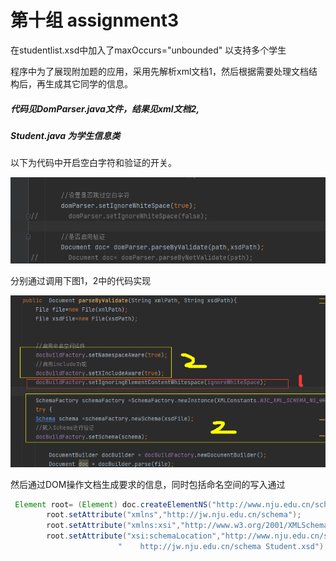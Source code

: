 # 第十组 assignment3

在studentlist.xsd中加入了maxOccurs="unbounded"  以支持多个学生

程序中为了展现附加题的应用，采用先解析xml文档1，然后根据需要处理文档结构后，再生成其它同学的信息。

##### 代码见DomParser.java文件，结果见xml文档2,

##### Student.java 为学生信息类

以下为代码中开启空白字符和验证的开关。

![image-20220417123409090](assets/image-20220417123409090.png)

分别通过调用下图1，2中的代码实现

![image-20220417123626780](assets/image-20220417123626780.png)



然后通过DOM操作文档生成要求的信息，同时包括命名空间的写入通过

```java
 Element root= (Element) doc.createElementNS("http://www.nju.edu.cn/schema","nju:studentList");
        root.setAttribute("xmlns","http://jw.nju.edu.cn/schema");
        root.setAttribute("xmlns:xsi","http://www.w3.org/2001/XMLSchema-instance");
        root.setAttribute("xsi:schemaLocation","http://www.nju.edu.cn/schema StudentList.xsd " +
                        "    http://jw.nju.edu.cn/schema Student.xsd");
```

